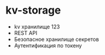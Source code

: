 # kv-storage

- kv хранилище
123
- REST API
- Безопасное хранилище секретов
- Аутентификация по токену
